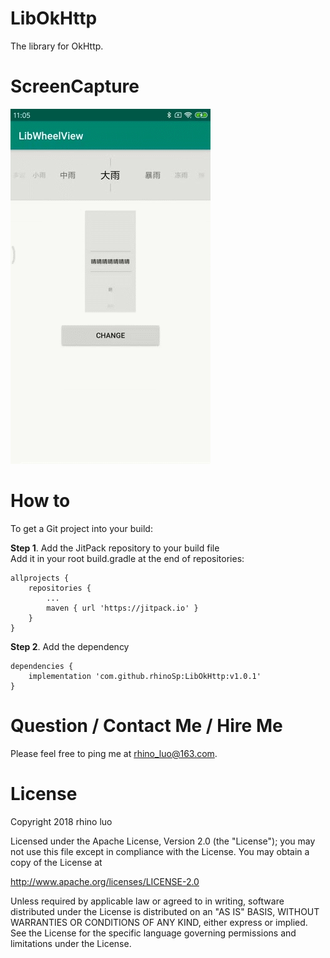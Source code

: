 # LibOkHttp
The library for OkHttp.

# ScreenCapture
![](https://github.com/rhinoSp/LibWheelView/blob/master/ScreenCapture/ScreenCapture.gif)  

# How to
To get a Git project into your build:

**Step 1**. Add the JitPack repository to your build file<br>
Add it in your root build.gradle at the end of repositories:<br>
```
allprojects {
    repositories {
        ...
        maven { url 'https://jitpack.io' }
    }
}
```
**Step 2**. Add the dependency<br>
```
dependencies {
    implementation 'com.github.rhinoSp:LibOkHttp:v1.0.1'
}
```

# Question / Contact Me / Hire Me

Please feel free to ping me at rhino_luo@163.com.

# License
Copyright 2018 rhino luo

Licensed under the Apache License, Version 2.0 (the "License");
you may not use this file except in compliance with the License.
You may obtain a copy of the License at

   http://www.apache.org/licenses/LICENSE-2.0

Unless required by applicable law or agreed to in writing, software
distributed under the License is distributed on an "AS IS" BASIS,
WITHOUT WARRANTIES OR CONDITIONS OF ANY KIND, either express or implied.
See the License for the specific language governing permissions and
limitations under the License.
